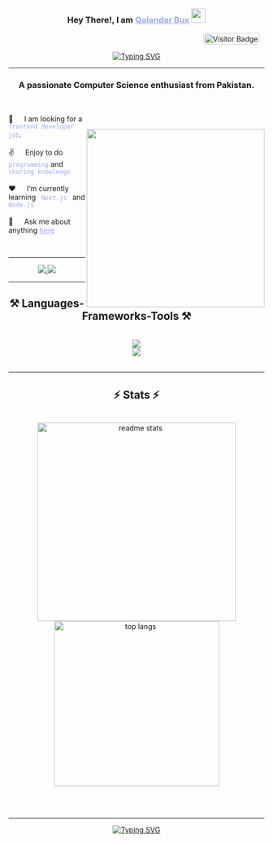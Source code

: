 <h3 align="center">
   Hey There!, I am
                <b><a target="_blank" href="https://alpaycelik.dev" style="color:#9DAAF2">Qalandar Bux</a>  <img src="https://media.giphy.com/media/hvRJCLFzcasrR4ia7z/giphy.gif" width="28">
</b>
</h3>

<div style="text-align: right; margin: 10px;">
  <img 
    src="https://visitor-badge.laobi.icu/badge?page_id=Qalandar-Bux1" 
    alt="Visitor Badge" 
    style="border: 1px solid #ccc; border-radius: 5px; padding: 2px;"
  />
</div>

<p align="center">
  <a href="https://github.com/Qalandar-Bux1"><a href="https://git.io/typing-svg"><img src="https://readme-typing-svg.herokuapp.com?font=Poppins&weight=600&pause=1000&color=9DAAF2&center=true&vCenter=true&random=false&width=435&height=52&lines=Front-end+Webdeveloper;Tech+Enthusiast;Learning+new+Skills.." alt="Typing SVG" /></a></a>
</p>
<hr/>

<h3 align="center">A passionate Computer Science enthusiast from Pakistan. </h3>

<br/>

<p>
 <img align="right" width="350" src="https://camo.githubusercontent.com/4d9f5ecceb711eec6e2018f38a5677dc657c9738d4a65ba3b928c41c0a45b439/68747470733a2f2f6d69726f2e6d656469756d2e636f6d2f6d61782f313336302f302a37513379765349765f7430696f4a2d5a2e676966" style="margin-top:29px"/>
👯 &emsp; I am looking for a <code style="color:#9DAAF2"> frontend developer job</code>.<br/><br/>
✌️ &emsp; Enjoy to do <code style="color:#9DAAF2">programming</code> and <code style="color:#9DAAF2">sharing knowledge</code> <br/><br/>
❤️ &emsp; I’m currently learning <code style="color:#9DAAF2"> Next.js </code> and <code style="color:#9DAAF2">Node.js</code><br/><br/>
💬 &emsp; Ask me about anything <a style="color:#9DAAF2" href="https://github.com/Qalandar-Bux1/Qalandr-Bux1/issues">here</a>
</p>

<br/>
<hr/>
<div align="center"> 
  <a href="mailto:qb95381@gmail.com">
  <img src="https://img.shields.io/badge/Gmail-333333?style=for-the-badge&logo=gmail&logoColor=red" />
</a>

<a href="https://linkedin.com/in/qalandar-bux-260800288" target="_blank">
  <img src="https://img.shields.io/badge/LinkedIn-0077B5?style=for-the-badge&logo=linkedin&logoColor=white" />
</a>

<!--   <a href="https://salesp07.github.io" target="_blank">
     <img src="https://img.shields.io/badge/Portfolio-FF5722?style=for-the-badge&logo=todoist&logoColor=white" target="_blank" /> <!-- sqlite, safari, google-chrome are other good icon options
  </a> -->
</div>

 <hr/>
 
<h2 align="center">⚒️ Languages-Frameworks-Tools ⚒️</h2>
<br/>
<div align="center">
    <img src="https://skillicons.dev/icons?i=react,bootstrap,html,css,vscode,github,tailwind,git" /> <br>
    <img src="https://skillicons.dev/icons?i=nodejs,python,javascript,firebase,mongodb,c,cpp,java,mysql" /><br>
</div>


<br/>
<hr/>

<h2 align="center">⚡ Stats ⚡</h2>
<br>
<div align="center">
<!--   <img width=390 src="https://github-readme-streak-stats.vercel.app/?user=Qalandar-Bux1&count_private=true&theme=react&border_radius=10" alt="streak stats"/> -->
  <img width=390 src="https://github-readme-stats.vercel.app/api?username=Qalandar-Bux1&count_private=true&show_icons=true&theme=react&rank_icon=github&border_radius=10" alt="readme stats" />
  <br/>
  <img width=325 align="center" src="https://github-readme-stats.vercel.app/api/top-langs/?username=Qalandar-Bux1&hide=HTML&langs_count=8&layout=compact&theme=react&border_radius=10&size_weight=0.5&count_weight=0.5&exclude_repo=github-readme-stats" alt="top langs" />
</div>


<br/><br/>

<hr/>

<p align="center">
  <a href="https://github.com/Qalandar-Bux1">
    <img src="https://readme-typing-svg.herokuapp.com?font=Poppins&weight=600&size=48&pause=2000&color=9DAAF2&center=true&vCenter=true&width=600&height=70&lines=Thanks+for+visiting!" alt="Typing SVG" />
  </a>
</p>
